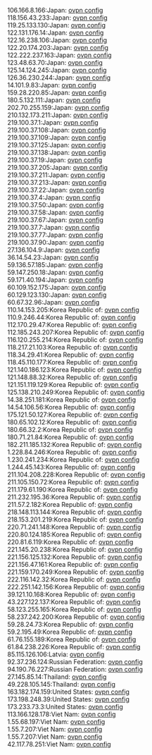 106.166.8.166:Japan: [ovpn config](vpn/106_166_8_166.ovpn)  
118.156.43.233:Japan: [ovpn config](vpn/118_156_43_233.ovpn)  
119.25.133.130:Japan: [ovpn config](vpn/119_25_133_130.ovpn)  
122.131.176.14:Japan: [ovpn config](vpn/122_131_176_14.ovpn)  
122.16.238.106:Japan: [ovpn config](vpn/122_16_238_106.ovpn)  
122.20.174.203:Japan: [ovpn config](vpn/122_20_174_203.ovpn)  
122.222.237.163:Japan: [ovpn config](vpn/122_222_237_163.ovpn)  
123.48.63.70:Japan: [ovpn config](vpn/123_48_63_70.ovpn)  
125.14.124.245:Japan: [ovpn config](vpn/125_14_124_245.ovpn)  
126.36.230.244:Japan: [ovpn config](vpn/126_36_230_244.ovpn)  
14.101.9.83:Japan: [ovpn config](vpn/14_101_9_83.ovpn)  
159.28.220.85:Japan: [ovpn config](vpn/159_28_220_85.ovpn)  
180.5.132.111:Japan: [ovpn config](vpn/180_5_132_111.ovpn)  
202.70.255.159:Japan: [ovpn config](vpn/202_70_255_159.ovpn)  
210.132.173.211:Japan: [ovpn config](vpn/210_132_173_211.ovpn)  
219.100.37.1:Japan: [ovpn config](vpn/219_100_37_1.ovpn)  
219.100.37.108:Japan: [ovpn config](vpn/219_100_37_108.ovpn)  
219.100.37.109:Japan: [ovpn config](vpn/219_100_37_109.ovpn)  
219.100.37.125:Japan: [ovpn config](vpn/219_100_37_125.ovpn)  
219.100.37.138:Japan: [ovpn config](vpn/219_100_37_138.ovpn)  
219.100.37.19:Japan: [ovpn config](vpn/219_100_37_19.ovpn)  
219.100.37.205:Japan: [ovpn config](vpn/219_100_37_205.ovpn)  
219.100.37.211:Japan: [ovpn config](vpn/219_100_37_211.ovpn)  
219.100.37.213:Japan: [ovpn config](vpn/219_100_37_213.ovpn)  
219.100.37.22:Japan: [ovpn config](vpn/219_100_37_22.ovpn)  
219.100.37.4:Japan: [ovpn config](vpn/219_100_37_4.ovpn)  
219.100.37.50:Japan: [ovpn config](vpn/219_100_37_50.ovpn)  
219.100.37.58:Japan: [ovpn config](vpn/219_100_37_58.ovpn)  
219.100.37.67:Japan: [ovpn config](vpn/219_100_37_67.ovpn)  
219.100.37.7:Japan: [ovpn config](vpn/219_100_37_7.ovpn)  
219.100.37.77:Japan: [ovpn config](vpn/219_100_37_77.ovpn)  
219.100.37.90:Japan: [ovpn config](vpn/219_100_37_90.ovpn)  
27.136.104.9:Japan: [ovpn config](vpn/27_136_104_9.ovpn)  
36.14.54.23:Japan: [ovpn config](vpn/36_14_54_23.ovpn)  
59.136.57.185:Japan: [ovpn config](vpn/59_136_57_185.ovpn)  
59.147.250.18:Japan: [ovpn config](vpn/59_147_250_18.ovpn)  
59.171.40.194:Japan: [ovpn config](vpn/59_171_40_194.ovpn)  
60.109.152.175:Japan: [ovpn config](vpn/60_109_152_175.ovpn)  
60.129.123.130:Japan: [ovpn config](vpn/60_129_123_130.ovpn)  
60.67.32.96:Japan: [ovpn config](vpn/60_67_32_96.ovpn)  
110.14.153.205:Korea Republic of: [ovpn config](vpn/110_14_153_205.ovpn)  
110.9.246.44:Korea Republic of: [ovpn config](vpn/110_9_246_44.ovpn)  
112.170.29.47:Korea Republic of: [ovpn config](vpn/112_170_29_47.ovpn)  
112.185.243.207:Korea Republic of: [ovpn config](vpn/112_185_243_207.ovpn)  
116.120.255.214:Korea Republic of: [ovpn config](vpn/116_120_255_214.ovpn)  
118.217.21.103:Korea Republic of: [ovpn config](vpn/118_217_21_103.ovpn)  
118.34.29.41:Korea Republic of: [ovpn config](vpn/118_34_29_41.ovpn)  
118.45.110.177:Korea Republic of: [ovpn config](vpn/118_45_110_177.ovpn)  
121.140.186.123:Korea Republic of: [ovpn config](vpn/121_140_186_123.ovpn)  
121.148.88.32:Korea Republic of: [ovpn config](vpn/121_148_88_32.ovpn)  
121.151.119.129:Korea Republic of: [ovpn config](vpn/121_151_119_129.ovpn)  
125.138.210.249:Korea Republic of: [ovpn config](vpn/125_138_210_249.ovpn)  
14.38.251.181:Korea Republic of: [ovpn config](vpn/14_38_251_181.ovpn)  
14.54.106.56:Korea Republic of: [ovpn config](vpn/14_54_106_56.ovpn)  
175.121.50.127:Korea Republic of: [ovpn config](vpn/175_121_50_127.ovpn)  
180.65.102.12:Korea Republic of: [ovpn config](vpn/180_65_102_12.ovpn)  
180.66.32.2:Korea Republic of: [ovpn config](vpn/180_66_32_2.ovpn)  
180.71.21.84:Korea Republic of: [ovpn config](vpn/180_71_21_84.ovpn)  
182.211.185.132:Korea Republic of: [ovpn config](vpn/182_211_185_132.ovpn)  
1.228.84.246:Korea Republic of: [ovpn config](vpn/1_228_84_246.ovpn)  
1.230.241.234:Korea Republic of: [ovpn config](vpn/1_230_241_234.ovpn)  
1.244.45.143:Korea Republic of: [ovpn config](vpn/1_244_45_143.ovpn)  
211.104.208.228:Korea Republic of: [ovpn config](vpn/211_104_208_228.ovpn)  
211.105.150.72:Korea Republic of: [ovpn config](vpn/211_105_150_72.ovpn)  
211.179.61.190:Korea Republic of: [ovpn config](vpn/211_179_61_190.ovpn)  
211.232.195.36:Korea Republic of: [ovpn config](vpn/211_232_195_36.ovpn)  
211.57.2.182:Korea Republic of: [ovpn config](vpn/211_57_2_182.ovpn)  
218.148.113.144:Korea Republic of: [ovpn config](vpn/218_148_113_144.ovpn)  
218.153.201.219:Korea Republic of: [ovpn config](vpn/218_153_201_219.ovpn)  
220.71.241.148:Korea Republic of: [ovpn config](vpn/220_71_241_148.ovpn)  
220.80.124.185:Korea Republic of: [ovpn config](vpn/220_80_124_185.ovpn)  
220.81.6.119:Korea Republic of: [ovpn config](vpn/220_81_6_119.ovpn)  
221.145.20.238:Korea Republic of: [ovpn config](vpn/221_145_20_238.ovpn)  
221.156.125.132:Korea Republic of: [ovpn config](vpn/221_156_125_132.ovpn)  
221.156.47.161:Korea Republic of: [ovpn config](vpn/221_156_47_161.ovpn)  
221.159.170.249:Korea Republic of: [ovpn config](vpn/221_159_170_249.ovpn)  
222.116.142.32:Korea Republic of: [ovpn config](vpn/222_116_142_32.ovpn)  
222.251.142.156:Korea Republic of: [ovpn config](vpn/222_251_142_156.ovpn)  
39.121.10.168:Korea Republic of: [ovpn config](vpn/39_121_10_168.ovpn)  
43.227.122.137:Korea Republic of: [ovpn config](vpn/43_227_122_137.ovpn)  
58.123.255.165:Korea Republic of: [ovpn config](vpn/58_123_255_165.ovpn)  
58.237.242.200:Korea Republic of: [ovpn config](vpn/58_237_242_200.ovpn)  
59.28.24.73:Korea Republic of: [ovpn config](vpn/59_28_24_73.ovpn)  
59.2.195.49:Korea Republic of: [ovpn config](vpn/59_2_195_49.ovpn)  
61.76.155.189:Korea Republic of: [ovpn config](vpn/61_76_155_189.ovpn)  
61.84.238.226:Korea Republic of: [ovpn config](vpn/61_84_238_226.ovpn)  
85.115.126.106:Latvia: [ovpn config](vpn/85_115_126_106.ovpn)  
92.37.236.124:Russian Federation: [ovpn config](vpn/92_37_236_124.ovpn)  
94.190.76.227:Russian Federation: [ovpn config](vpn/94_190_76_227.ovpn)  
27.145.85.14:Thailand: [ovpn config](vpn/27_145_85_14.ovpn)  
49.228.105.145:Thailand: [ovpn config](vpn/49_228_105_145.ovpn)  
163.182.174.159:United States: [ovpn config](vpn/163_182_174_159.ovpn)  
173.198.248.39:United States: [ovpn config](vpn/173_198_248_39.ovpn)  
173.233.73.3:United States: [ovpn config](vpn/173_233_73_3.ovpn)  
113.166.128.178:Viet Nam: [ovpn config](vpn/113_166_128_178.ovpn)  
1.55.68.197:Viet Nam: [ovpn config](vpn/1_55_68_197.ovpn)  
1.55.7.207:Viet Nam: [ovpn config](vpn/1_55_7_207.ovpn)  
1.55.7.207:Viet Nam: [ovpn config](vpn/1_55_7_207.ovpn)  
42.117.78.251:Viet Nam: [ovpn config](vpn/42_117_78_251.ovpn)  
